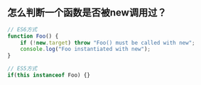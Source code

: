 
## 怎么判断一个函数是否被new调用过？
```JavaScript
// ES6方式
function Foo() {
    if (!new.target) throw "Foo() must be called with new";
    console.log("Foo instantiated with new");
}

// ES5方式
if(this instanceof Foo) {}
```

